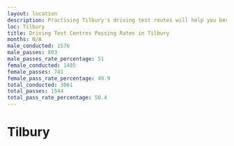 ```yaml
---
layout: location
description: Practising Tilbury's driving test routes will help you become more confident in your gear-changing abilities.
loc: Tilbury
title: Driving Test Centres Passing Rates in Tilbury
months: N/A
male_conducted: 1576
male_passes: 803
male_passes_rate_percentage: 51
female_conducted: 1485
female_passes: 741
female_pass_rate_percentage: 49.9
total_conducted: 3061
total_passes: 1544
total_pass_rate_percentage: 50.4
---
```


# Tilbury
